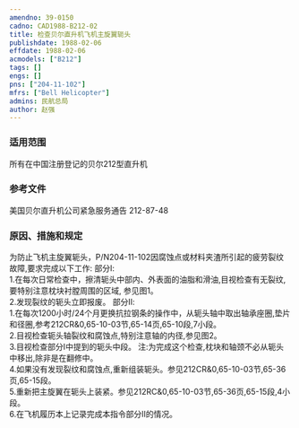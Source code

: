 ```yaml
---
amendno: 39-0150  
cadno: CAD1988-B212-02  
title: 检查贝尔直升机飞机主旋翼轭头  
publishdate: 1988-02-06  
effdate: 1988-02-06  
acmodels: ["B212"]  
tags: []  
engs: []  
pns: ["204-11-102"]  
mfrs: ["Bell Helicopter"]  
admins: 民航总局  
author: 赵强  
---
```

  
### 适用范围  
所有在中国注册登记的贝尔212型直升机  
  
<!--more-->  
### 参考文件  
  美国贝尔直升机公司紧急服务通告 212-87-48  
  
### 原因、措施和规定  

  为防止飞机主旋翼轭头，P/N204-11-102因腐蚀点或材料夹渣所引起的疲劳裂纹故障,要求完成以下工作: 部分Ⅰ:  
  1.在每次日常检查中，擦清轭头中部内、外表面的油脂和滑油,目视检查有无裂纹,要特别注意枕块衬膛周围的区域, 参见图1。  
  2.发现裂纹的轭头立即报废。 部分Ⅱ:  
  1.在每次1200小时/24个月更换抗拉钢条的操作中，从轭头轴中取出轴承座圈,垫片和径圈,参考212CR&0,65-10-03节,65-14页,65-10段,7小段。  
  2.目视检查轭头轴裂纹和腐蚀点,特别注意轴的内径,参见图2。  
  3.目视检查部分Ⅰ中提到的轭头中段。     注:为完成这个检查,枕块和轴颈不必从轭头中移出,除非是在翻修中。  
  4.如果没有发现裂纹和腐蚀点,重新组装轭头。参见212CR&0,65-10-03节,65-36页,65-15段。  
  5.重新把主旋翼在轭头上装紧。参见212RC&0,65-10-03节,65-36页,65-15段,4小段。  
  6.在飞机履历本上记录完成本指令部分Ⅱ的情况。  
